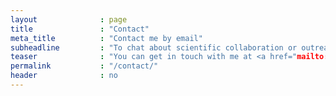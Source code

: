 ```yaml
---
layout              : page
title               : "Contact"
meta_title          : "Contact me by email"
subheadline         : "To chat about scientific collaboration or outreach"
teaser              : "You can get in touch with me at <a href="mailto:mccullough.jamie.astro@gmail.com" target="_blank">mccullough.jamie.astro@gmail.com</a>."
permalink           : "/contact/"
header              : no
---
```

